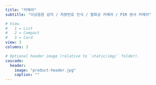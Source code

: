```yaml
---
title: "카메라"
subtitle: "이상음원 감지 / 차량번호 인식 / 열화상 카메라 / PIR 센서 카메라"

# View.
#   1 = List
#   2 = Compact
#   3 = Card
view: 3
columns: 3

# Optional header image (relative to `static/img/` folder).
cascade:
  header:
    image: "product-header.jpg"
    caption: ""
---
```

